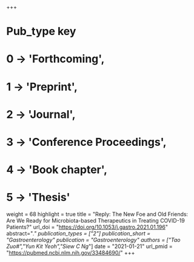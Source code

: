 +++
# Pub_type key
# 0 -> 'Forthcoming',
# 1 -> 'Preprint',
# 2 -> 'Journal',
# 3 -> 'Conference Proceedings',
# 4 -> 'Book chapter',
# 5 -> 'Thesis'

weight = 68
highlight = true
title = "Reply: The New Foe and Old Friends: Are We Ready for Microbiota-based Therapeutics in Treating COVID-19 Patients?"
url_doi = "https://doi.org/10.1053/j.gastro.2021.01.196"
abstract="*."
publication_types = ["2"]
publication_short = "*Gastroenterology*"
publication = "*Gastroenterology*"
authors = ["Tao Zuo#","Yun Kit Yeoh","Siew C Ng*"]
date = "2021-01-21"
url_pmid = "https://pubmed.ncbi.nlm.nih.gov/33484690/"
+++
